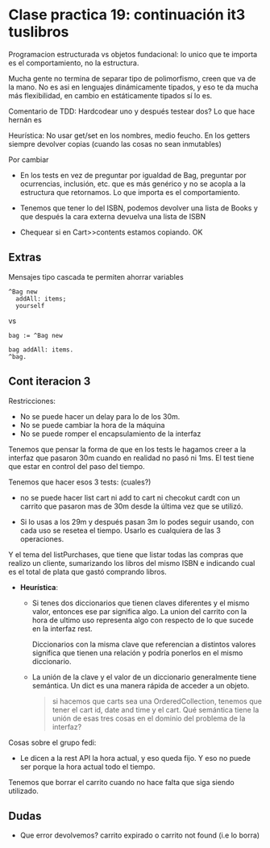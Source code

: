 # Clase practica 19: continuación it3 tuslibros

Programacion estructurada vs objetos fundacional: lo unico que te importa es el
comportamiento, no la estructura.

Mucha gente no termina de separar tipo de polimorfismo, creen que va de la mano.
No es asi en lenguajes dinámicamente tipados, y eso te da mucha más
flexibilidad, en cambio en estáticamente tipados sí lo es.

Comentario de TDD: Hardcodear uno y después testear dos? Lo que hace hernán es 

Heurística: No usar get/set en los nombres, medio feucho. En los getters siempre
devolver copias (cuando las cosas no sean inmutables)

Por cambiar

- En los tests en vez de preguntar por igualdad de Bag, preguntar por
  ocurrencias, inclusión, etc. que es más genérico y no se acopla a la
  estructura que retornamos. Lo que importa es el comportamiento.

- Tenemos que tener lo del ISBN, podemos devolver una lista de Books y que
  después la cara externa devuelva una lista de ISBN

- Chequear si en Cart>>contents estamos copiando. OK

## Extras

Mensajes tipo cascada te permiten ahorrar variables

```smalltalk
^Bag new
  addAll: items;
  yourself

```

vs 

```smalltalk
bag := ^Bag new

bag addAll: items.
^bag.

```


## Cont iteracion 3

Restricciones:

- No se puede hacer un delay para lo de los 30m.
- No se puede cambiar la hora de la máquina
- No se puede romper el encapsulamiento de la interfaz

Tenemos que pensar la forma de que en los tests le hagamos creer a la interfaz
que pasaron 30m cuando en realidad no pasó ni 1ms. El test tiene que estar en
control del paso del tiempo.

Tenemos que hacer esos 3 tests: (cuales?)

- no se puede hacer list cart ni add to cart ni checokut cardt con un carrito
  que pasaron mas de 30m desde la última vez que se utilizó.

- Si lo usas a los 29m y después pasan 3m lo podes seguir usando, con cada uso
  se resetea el tiempo. Usarlo es cualquiera de las 3 operaciones.

Y el tema del listPurchases, que tiene que listar todas las compras que realizo
un cliente, sumarizando los libros del mismo ISBN e indicando cual es el total
de plata que gastó comprando libros.

- **Heurística**: 
  - Si tenes dos diccionarios que tienen claves diferentes y el mismo valor,
    entonces ese par significa algo. La union del carrito con la hora de ultimo
    uso representa algo con respecto de lo que sucede en la interfaz rest.

    Diccionarios con la misma clave que referencian a distintos valores
    significa que tienen una relación y podría ponerlos en el mismo diccionario.

  - La unión de la clave y el valor de un diccionario generalmente tiene
    semántica. Un dict es una manera rápida de acceder a un objeto.

    > si hacemos que carts sea una OrderedCollection, tenemos que tener el cart
    > id, date and time y el cart. Qué semántica tiene la unión de esas tres
    > cosas en el dominio del problema de la interfaz?

Cosas sobre el grupo fedi:

- Le dicen a la rest API la hora actual, y eso queda fijo. Y eso no puede ser
  porque la hora actual todo el tiempo.

Tenemos que borrar el carrito cuando no hace falta que siga siendo utilizado. 

## Dudas

- Que error devolvemos? carrito expirado o carrito not found (i.e lo borra)
